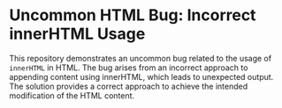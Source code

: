 # Uncommon HTML Bug: Incorrect innerHTML Usage

This repository demonstrates an uncommon bug related to the usage of `innerHTML` in HTML.  The bug arises from an incorrect approach to appending content using innerHTML, which leads to unexpected output. The solution provides a correct approach to achieve the intended modification of the HTML content.